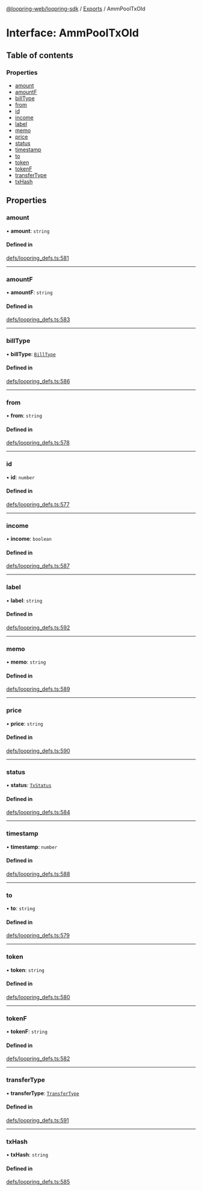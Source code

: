 [@loopring-web/loopring-sdk](../README.md) / [Exports](../modules.md) / AmmPoolTxOld

# Interface: AmmPoolTxOld

## Table of contents

### Properties

- [amount](AmmPoolTxOld.md#amount)
- [amountF](AmmPoolTxOld.md#amountf)
- [billType](AmmPoolTxOld.md#billtype)
- [from](AmmPoolTxOld.md#from)
- [id](AmmPoolTxOld.md#id)
- [income](AmmPoolTxOld.md#income)
- [label](AmmPoolTxOld.md#label)
- [memo](AmmPoolTxOld.md#memo)
- [price](AmmPoolTxOld.md#price)
- [status](AmmPoolTxOld.md#status)
- [timestamp](AmmPoolTxOld.md#timestamp)
- [to](AmmPoolTxOld.md#to)
- [token](AmmPoolTxOld.md#token)
- [tokenF](AmmPoolTxOld.md#tokenf)
- [transferType](AmmPoolTxOld.md#transfertype)
- [txHash](AmmPoolTxOld.md#txhash)

## Properties

### amount

• **amount**: `string`

#### Defined in

[defs/loopring_defs.ts:581](https://github.com/Loopring/loopring_sdk/blob/427d9da/src/defs/loopring_defs.ts#L581)

___

### amountF

• **amountF**: `string`

#### Defined in

[defs/loopring_defs.ts:583](https://github.com/Loopring/loopring_sdk/blob/427d9da/src/defs/loopring_defs.ts#L583)

___

### billType

• **billType**: [`BillType`](../enums/BillType.md)

#### Defined in

[defs/loopring_defs.ts:586](https://github.com/Loopring/loopring_sdk/blob/427d9da/src/defs/loopring_defs.ts#L586)

___

### from

• **from**: `string`

#### Defined in

[defs/loopring_defs.ts:578](https://github.com/Loopring/loopring_sdk/blob/427d9da/src/defs/loopring_defs.ts#L578)

___

### id

• **id**: `number`

#### Defined in

[defs/loopring_defs.ts:577](https://github.com/Loopring/loopring_sdk/blob/427d9da/src/defs/loopring_defs.ts#L577)

___

### income

• **income**: `boolean`

#### Defined in

[defs/loopring_defs.ts:587](https://github.com/Loopring/loopring_sdk/blob/427d9da/src/defs/loopring_defs.ts#L587)

___

### label

• **label**: `string`

#### Defined in

[defs/loopring_defs.ts:592](https://github.com/Loopring/loopring_sdk/blob/427d9da/src/defs/loopring_defs.ts#L592)

___

### memo

• **memo**: `string`

#### Defined in

[defs/loopring_defs.ts:589](https://github.com/Loopring/loopring_sdk/blob/427d9da/src/defs/loopring_defs.ts#L589)

___

### price

• **price**: `string`

#### Defined in

[defs/loopring_defs.ts:590](https://github.com/Loopring/loopring_sdk/blob/427d9da/src/defs/loopring_defs.ts#L590)

___

### status

• **status**: [`TxStatus`](../enums/TxStatus.md)

#### Defined in

[defs/loopring_defs.ts:584](https://github.com/Loopring/loopring_sdk/blob/427d9da/src/defs/loopring_defs.ts#L584)

___

### timestamp

• **timestamp**: `number`

#### Defined in

[defs/loopring_defs.ts:588](https://github.com/Loopring/loopring_sdk/blob/427d9da/src/defs/loopring_defs.ts#L588)

___

### to

• **to**: `string`

#### Defined in

[defs/loopring_defs.ts:579](https://github.com/Loopring/loopring_sdk/blob/427d9da/src/defs/loopring_defs.ts#L579)

___

### token

• **token**: `string`

#### Defined in

[defs/loopring_defs.ts:580](https://github.com/Loopring/loopring_sdk/blob/427d9da/src/defs/loopring_defs.ts#L580)

___

### tokenF

• **tokenF**: `string`

#### Defined in

[defs/loopring_defs.ts:582](https://github.com/Loopring/loopring_sdk/blob/427d9da/src/defs/loopring_defs.ts#L582)

___

### transferType

• **transferType**: [`TransferType`](../enums/TransferType.md)

#### Defined in

[defs/loopring_defs.ts:591](https://github.com/Loopring/loopring_sdk/blob/427d9da/src/defs/loopring_defs.ts#L591)

___

### txHash

• **txHash**: `string`

#### Defined in

[defs/loopring_defs.ts:585](https://github.com/Loopring/loopring_sdk/blob/427d9da/src/defs/loopring_defs.ts#L585)
